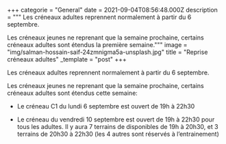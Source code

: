 +++
categorie = "General"
date = 2021-09-04T08:56:48.000Z
description = """
Les créneaux adultes reprennent normalement à partir du 6 septembre.

Les créneaux jeunes ne reprenant que la semaine prochaine, certains créneaux adultes sont étendus la première semaine."""
image = "img/salman-hossain-saif-24zmnigma5a-unsplash.jpg"
title = "Reprise créneaux adultes"
_template = "post"
+++

Les créneaux adultes reprennent normalement à partir du 6 septembre.

Les créneaux jeunes ne reprenant que la semaine prochaine, certains créneaux adultes sont étendus cette semaine: 

* Le créneau C1 du lundi 6 septembre est ouvert de 19h à 22h30


* Le créneau du vendredi 10 septembre est ouvert de 19h à 22h30 pour tous les adultes. Il y aura 7 terrains de disponibles de 19h à 20h30, et 3 terrains de 20h30 à 22h30 (les 4 autres sont réservés à l’entrainement)
